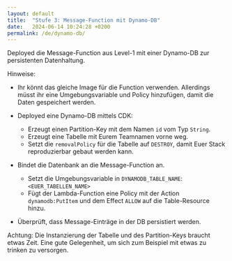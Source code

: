 ```yaml
---
layout: default
title:  "Stufe 3: Message-Function mit Dynamo-DB"
date:   2024-06-14 10:24:28 +0200
permalink: /de/dynamo-db/
---
```


Deployed die Message-Function aus Level-1 mit einer Dynamo-DB zur persistenten Datenhaltung.

Hinweise:
- Ihr könnt das gleiche Image für die Function verwenden. Allerdings müsst ihr eine Umgebungsvariable und Policy hinzufügen, damit die Daten gespeichert werden. 

- Deployed eine Dynamo-DB mittels CDK:
    - Erzeugt einen Partition-Key mit dem Namen `id` vom Typ `String`.
    - Erzeugt eine Tabelle mit Eurem Teamnamen vorne weg.
    - Setzt die `removalPolicy` für die Tabelle auf `DESTROY`, damit Euer Stack reproduzierbar gebaut werden kann.
- Bindet die Datenbank an die Message-Function an.
    - Setzt die Umgebungsvariable in `DYNAMODB_TABLE_NAME`: `<EUER_TABELLEN_NAME>`
    - Fügt der Lambda-Function eine Policy mit der Action `dynamodb:PutItem` und dem Effect `ALLOW` auf die Table-Resource hinzu.
- Überprüft, dass Message-Einträge in der DB persistiert werden.

Achtung: Die Instanzierung der Tabelle und des Partition-Keys braucht etwas Zeit. Eine gute Gelegenheit, um sich zum Beispiel mit etwas zu trinken zu versorgen.